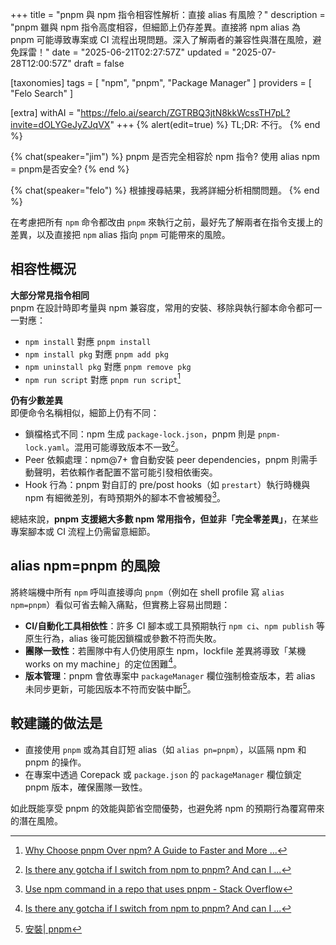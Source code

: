 +++
title = "pnpm 與 npm 指令相容性解析：直接 alias 有風險？"
description = "pnpm 雖與 npm 指令高度相容，但細節上仍存差異。直接將 npm alias 為 pnpm 可能導致專案或 CI 流程出現問題。深入了解兩者的兼容性與潛在風險，避免踩雷！"
date = "2025-06-21T02:27:57Z"
updated = "2025-07-28T12:00:57Z"
draft = false

[taxonomies]
tags = [ "npm", "pnpm", "Package Manager" ]
providers = [ "Felo Search" ]


[extra]
withAI = "<https://felo.ai/search/ZGTRBQ3jtN8kkWcssTH7pL?invite=dOLYGeJyZJqVX>"
+++
{% alert(edit=true) %}
TL;DR: 不行。
{% end %}

{% chat(speaker="jim") %}
pnpm 是否完全相容於 npm 指令? 使用 alias npm = pnpm是否安全?
{% end %}

{% chat(speaker="felo") %}
根據搜尋結果，我將詳細分析相關問題。
{% end %}

在考慮把所有 `npm` 命令都改由 `pnpm` 來執行之前，最好先了解兩者在指令支援上的差異，以及直接把 `npm` alias 指向 `pnpm` 可能帶來的風險。

## 相容性概況

**大部分常見指令相同**  
pnpm 在設計時即考量與 npm 兼容度，常用的安裝、移除與執行腳本命令都可一一對應：  

- `npm install` 對應 `pnpm install`  
- `npm install pkg` 對應 `pnpm add pkg`  
- `npm uninstall pkg` 對應 `pnpm remove pkg`  
- `npm run script` 對應 `pnpm run script`[^2]  

**仍有少數差異**  
即便命令名稱相似，細節上仍有不同：  

- 鎖檔格式不同：npm 生成 `package-lock.json`，pnpm 則是 `pnpm-lock.yaml`。混用可能導致版本不一致[^3]。  
- Peer 依賴處理：npm@7+ 會自動安裝 peer dependencies，pnpm 則需手動聲明，若依賴作者配置不當可能引發相依衝突。  
- Hook 行為：pnpm 對自訂的 pre/post hooks（如 `prestart`）執行時機與 npm 有細微差別，有時預期外的腳本不會被觸發[^15]。  

總結來說，**pnpm 支援絕大多數 npm 常用指令，但並非「完全零差異」**，在某些專案腳本或 CI 流程上仍需留意細節。

## alias npm=pnpm 的風險

將終端機中所有 `npm` 呼叫直接導向 `pnpm`（例如在 shell profile 寫 `alias npm=pnpm`）看似可省去輸入痛點，但實務上容易出問題：

- **CI/自動化工具相依性**：許多 CI 腳本或工具預期執行 `npm ci`、`npm publish` 等原生行為，alias 後可能因鎖檔或參數不符而失敗。  
- **團隊一致性**：若團隊中有人仍使用原生 npm，lockfile 差異將導致「某機 works on my machine」的定位困難[^3]。  
- **版本管理**：pnpm 會依專案中 `packageManager` 欄位強制檢查版本，若 alias 未同步更新，可能因版本不符而安裝中斷[^6]。  

## 較建議的做法是

- 直接使用 `pnpm` 或為其自訂短 alias（如 `alias pn=pnpm`），以區隔 npm 和 pnpm 的操作。  
- 在專案中透過 Corepack 或 `package.json` 的 `packageManager` 欄位鎖定 pnpm 版本，確保團隊一致性。  

如此既能享受 pnpm 的效能與節省空間優勢，也避免將 npm 的預期行為覆寫帶來的潛在風險。

[^2]: [Why Choose pnpm Over npm? A Guide to Faster and More ...](https://medium.com/@chauhananubhav16/why-choose-pnpm-over-npm-a-guide-to-faster-and-more-efficient-package-management-084041268519)
[^3]: [Is there any gotcha if I switch from npm to pnpm? And can I ...](https://news.ycombinator.com/item?id=30920152)
[^6]: [安裝| pnpm](https://pnpm.io/zh-TW/9.x/installation)
[^15]: [Use npm command in a repo that uses pnpm - Stack Overflow](https://stackoverflow.com/questions/76390323/use-npm-command-in-a-repo-that-uses-pnpm)

